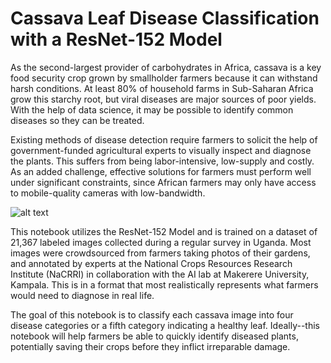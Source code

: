 # Cassava Leaf Disease Classification with a ResNet-152 Model

As the second-largest provider of carbohydrates in Africa, cassava is a key food security crop grown by smallholder farmers because it can withstand harsh conditions. At least 80% of household farms in Sub-Saharan Africa grow this starchy root, but viral diseases are major sources of poor yields. With the help of data science, it may be possible to identify common diseases so they can be treated.

Existing methods of disease detection require farmers to solicit the help of government-funded agricultural experts to visually inspect and diagnose the plants. This suffers from being labor-intensive, low-supply and costly. As an added challenge, effective solutions for farmers must perform well under significant constraints, since African farmers may only have access to mobile-quality cameras with low-bandwidth.

![alt text](https://github.com/kylejohnryan/Casava-Leaf-DC/blob/main/example-classification.png?raw=true)

This notebook utilizes the ResNet-152 Model and is trained on a dataset of 21,367 labeled images collected during a regular survey in Uganda. Most images were crowdsourced from farmers taking photos of their gardens, and annotated by experts at the National Crops Resources Research Institute (NaCRRI) in collaboration with the AI lab at Makerere University, Kampala. This is in a format that most realistically represents what farmers would need to diagnose in real life.

The goal of this notebook is to classify each cassava image into four disease categories or a fifth category indicating a healthy leaf. Ideally--this notebook will help farmers be able to quickly identify diseased plants, potentially saving their crops before they inflict irreparable damage.
